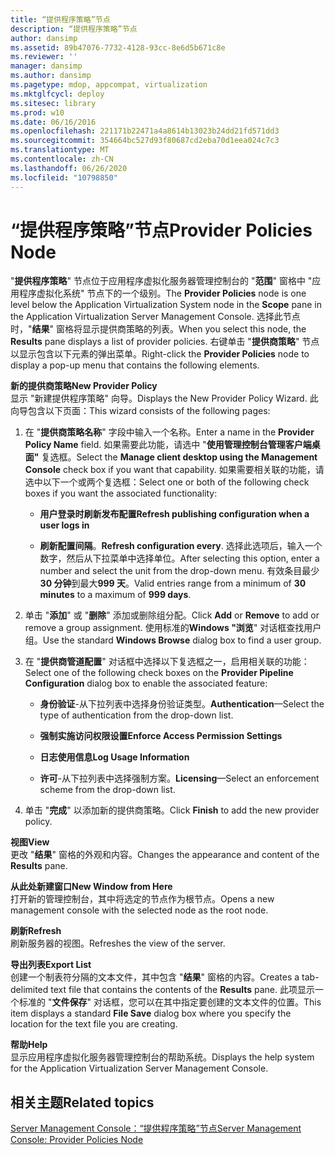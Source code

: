 ```yaml
---
title: “提供程序策略”节点
description: “提供程序策略”节点
author: dansimp
ms.assetid: 89b47076-7732-4128-93cc-8e6d5b671c8e
ms.reviewer: ''
manager: dansimp
ms.author: dansimp
ms.pagetype: mdop, appcompat, virtualization
ms.mktglfcycl: deploy
ms.sitesec: library
ms.prod: w10
ms.date: 06/16/2016
ms.openlocfilehash: 221171b22471a4a8614b13023b24dd21fd571dd3
ms.sourcegitcommit: 354664bc527d93f80687cd2eba70d1eea024c7c3
ms.translationtype: MT
ms.contentlocale: zh-CN
ms.lasthandoff: 06/26/2020
ms.locfileid: "10798850"
---
```

# <span data-ttu-id="50ffd-103">“提供程序策略”节点</span><span class="sxs-lookup"><span data-stu-id="50ffd-103">Provider Policies Node</span></span>


<span data-ttu-id="50ffd-104">"**提供程序策略**" 节点位于应用程序虚拟化服务器管理控制台的 "**范围**" 窗格中 "应用程序虚拟化系统" 节点下的一个级别。</span><span class="sxs-lookup"><span data-stu-id="50ffd-104">The **Provider Policies** node is one level below the Application Virtualization System node in the **Scope** pane in the Application Virtualization Server Management Console.</span></span> <span data-ttu-id="50ffd-105">选择此节点时，"**结果**" 窗格将显示提供商策略的列表。</span><span class="sxs-lookup"><span data-stu-id="50ffd-105">When you select this node, the **Results** pane displays a list of provider policies.</span></span> <span data-ttu-id="50ffd-106">右键单击 "**提供商策略**" 节点以显示包含以下元素的弹出菜单。</span><span class="sxs-lookup"><span data-stu-id="50ffd-106">Right-click the **Provider Policies** node to display a pop-up menu that contains the following elements.</span></span>

<a href="" id="new-provider-policy"></a>**<span data-ttu-id="50ffd-107">新的提供商策略</span><span class="sxs-lookup"><span data-stu-id="50ffd-107">New Provider Policy</span></span>**  
<span data-ttu-id="50ffd-108">显示 "新建提供程序策略" 向导。</span><span class="sxs-lookup"><span data-stu-id="50ffd-108">Displays the New Provider Policy Wizard.</span></span> <span data-ttu-id="50ffd-109">此向导包含以下页面：</span><span class="sxs-lookup"><span data-stu-id="50ffd-109">This wizard consists of the following pages:</span></span>

1.  <span data-ttu-id="50ffd-110">在 "**提供商策略名称**" 字段中输入一个名称。</span><span class="sxs-lookup"><span data-stu-id="50ffd-110">Enter a name in the **Provider Policy Name** field.</span></span> <span data-ttu-id="50ffd-111">如果需要此功能，请选中 "**使用管理控制台管理客户端桌面"** 复选框。</span><span class="sxs-lookup"><span data-stu-id="50ffd-111">Select the **Manage client desktop using the Management Console** check box if you want that capability.</span></span> <span data-ttu-id="50ffd-112">如果需要相关联的功能，请选中以下一个或两个复选框：</span><span class="sxs-lookup"><span data-stu-id="50ffd-112">Select one or both of the following check boxes if you want the associated functionality:</span></span>

    -   **<span data-ttu-id="50ffd-113">用户登录时刷新发布配置</span><span class="sxs-lookup"><span data-stu-id="50ffd-113">Refresh publishing configuration when a user logs in</span></span>**

    -   <span data-ttu-id="50ffd-114">**刷新配置间隔**。</span><span class="sxs-lookup"><span data-stu-id="50ffd-114">**Refresh configuration every**.</span></span> <span data-ttu-id="50ffd-115">选择此选项后，输入一个数字，然后从下拉菜单中选择单位。</span><span class="sxs-lookup"><span data-stu-id="50ffd-115">After selecting this option, enter a number and select the unit from the drop-down menu.</span></span> <span data-ttu-id="50ffd-116">有效条目最少**30 分钟**到最大**999 天**。</span><span class="sxs-lookup"><span data-stu-id="50ffd-116">Valid entries range from a minimum of **30 minutes** to a maximum of **999 days**.</span></span>

2.  <span data-ttu-id="50ffd-117">单击 "**添加**" 或 "**删除**" 添加或删除组分配。</span><span class="sxs-lookup"><span data-stu-id="50ffd-117">Click **Add** or **Remove** to add or remove a group assignment.</span></span> <span data-ttu-id="50ffd-118">使用标准的**Windows "浏览**" 对话框查找用户组。</span><span class="sxs-lookup"><span data-stu-id="50ffd-118">Use the standard **Windows Browse** dialog box to find a user group.</span></span>

3.  <span data-ttu-id="50ffd-119">在 "**提供商管道配置**" 对话框中选择以下复选框之一，启用相关联的功能：</span><span class="sxs-lookup"><span data-stu-id="50ffd-119">Select one of the following check boxes on the **Provider Pipeline Configuration** dialog box to enable the associated feature:</span></span>

    -   <span data-ttu-id="50ffd-120">**身份验证**-从下拉列表中选择身份验证类型。</span><span class="sxs-lookup"><span data-stu-id="50ffd-120">**Authentication**—Select the type of authentication from the drop-down list.</span></span>

    -   **<span data-ttu-id="50ffd-121">强制实施访问权限设置</span><span class="sxs-lookup"><span data-stu-id="50ffd-121">Enforce Access Permission Settings</span></span>**

    -   **<span data-ttu-id="50ffd-122">日志使用信息</span><span class="sxs-lookup"><span data-stu-id="50ffd-122">Log Usage Information</span></span>**

    -   <span data-ttu-id="50ffd-123">**许可**-从下拉列表中选择强制方案。</span><span class="sxs-lookup"><span data-stu-id="50ffd-123">**Licensing**—Select an enforcement scheme from the drop-down list.</span></span>

4.  <span data-ttu-id="50ffd-124">单击 "**完成**" 以添加新的提供商策略。</span><span class="sxs-lookup"><span data-stu-id="50ffd-124">Click **Finish** to add the new provider policy.</span></span>

<a href="" id="view"></a>**<span data-ttu-id="50ffd-125">视图</span><span class="sxs-lookup"><span data-stu-id="50ffd-125">View</span></span>**  
<span data-ttu-id="50ffd-126">更改 "**结果**" 窗格的外观和内容。</span><span class="sxs-lookup"><span data-stu-id="50ffd-126">Changes the appearance and content of the **Results** pane.</span></span>

<a href="" id="new-window-from-here"></a>**<span data-ttu-id="50ffd-127">从此处新建窗口</span><span class="sxs-lookup"><span data-stu-id="50ffd-127">New Window from Here</span></span>**  
<span data-ttu-id="50ffd-128">打开新的管理控制台，其中将选定的节点作为根节点。</span><span class="sxs-lookup"><span data-stu-id="50ffd-128">Opens a new management console with the selected node as the root node.</span></span>

<a href="" id="refresh"></a>**<span data-ttu-id="50ffd-129">刷新</span><span class="sxs-lookup"><span data-stu-id="50ffd-129">Refresh</span></span>**  
<span data-ttu-id="50ffd-130">刷新服务器的视图。</span><span class="sxs-lookup"><span data-stu-id="50ffd-130">Refreshes the view of the server.</span></span>

<a href="" id="export-list"></a>**<span data-ttu-id="50ffd-131">导出列表</span><span class="sxs-lookup"><span data-stu-id="50ffd-131">Export List</span></span>**  
<span data-ttu-id="50ffd-132">创建一个制表符分隔的文本文件，其中包含 "**结果**" 窗格的内容。</span><span class="sxs-lookup"><span data-stu-id="50ffd-132">Creates a tab-delimited text file that contains the contents of the **Results** pane.</span></span> <span data-ttu-id="50ffd-133">此项显示一个标准的 "**文件保存**" 对话框，您可以在其中指定要创建的文本文件的位置。</span><span class="sxs-lookup"><span data-stu-id="50ffd-133">This item displays a standard **File Save** dialog box where you specify the location for the text file you are creating.</span></span>

<a href="" id="help"></a>**<span data-ttu-id="50ffd-134">帮助</span><span class="sxs-lookup"><span data-stu-id="50ffd-134">Help</span></span>**  
<span data-ttu-id="50ffd-135">显示应用程序虚拟化服务器管理控制台的帮助系统。</span><span class="sxs-lookup"><span data-stu-id="50ffd-135">Displays the help system for the Application Virtualization Server Management Console.</span></span>

## <span data-ttu-id="50ffd-136">相关主题</span><span class="sxs-lookup"><span data-stu-id="50ffd-136">Related topics</span></span>


[<span data-ttu-id="50ffd-137">Server Management Console：“提供程序策略”节点</span><span class="sxs-lookup"><span data-stu-id="50ffd-137">Server Management Console: Provider Policies Node</span></span>](server-management-console-provider-policies-node.md)

 

 





